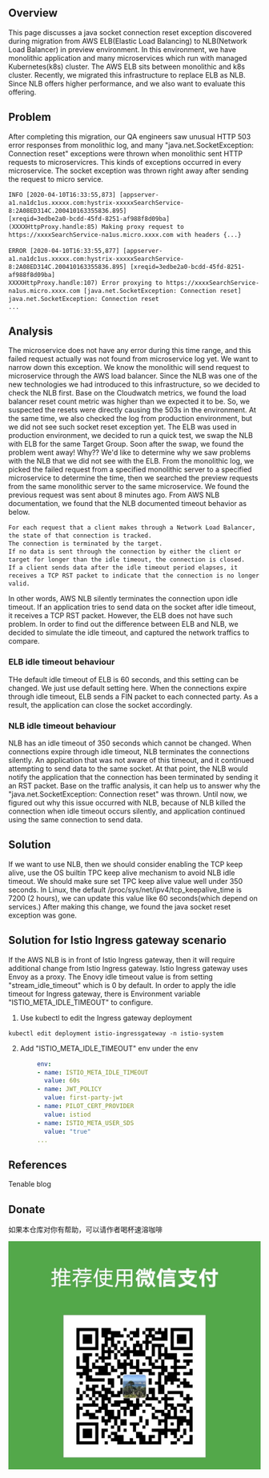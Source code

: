 ## Overview
This page discusses a java socket connection reset exception discovered during migration from AWS ELB(Elastic Load Balancing) to NLB(Network Load Balancer) in preview environment.
In this environment, we have monolithic application and many microservices which run with managed Kubernetes(k8s) cluster. 
The AWS ELB sits between monolithic and k8s cluster. Recently, we migrated this infrastructure to replace ELB as NLB. 
Since NLB offers higher performance, and we also want to evaluate this offering.
## Problem
After completing this migration, our QA engineers saw unusual HTTP 503 error responses from monolithic log, and many "java.net.SocketException: Connection reset" exceptions were thrown when monolithic sent HTTP requests to microservicres. 
This kinds of exceptions occurred in every microservice. The socket exception was thrown right away after sending the request to micro service.
```
INFO [2020-04-10T16:33:55,873] [appserver-a1.na1dc1us.xxxxx.com:hystrix-xxxxxSearchService-8:2A08ED314C.200410163355836.895] 
[xreqid=3edbe2a0-bcdd-45fd-8251-af988f8d09ba] (XXXXHttpProxy.handle:85) Making proxy request to https://xxxxSearchService-na1us.micro.xxxx.com with headers {...}

ERROR [2020-04-10T16:33:55,877] [appserver-a1.na1dc1us.xxxxx.com:hystrix-xxxxxSearchService-8:2A08ED314C.200410163355836.895] [xreqid=3edbe2a0-bcdd-45fd-8251-af988f8d09ba] 
XXXXHttpProxy.handle:107) Error proxying to https://xxxxSearchService-na1us.micro.xxxx.com [java.net.SocketException: Connection reset]
java.net.SocketException: Connection reset
...
```
## Analysis
The microservice does not have any error during this time range, and this failed request actually was not found from microservice log yet.
We want to narrow down this exception. We know the monolithic will send request to microservice through the AWS load balancer.
Since the NLB was one of the new technologies we had introduced to this infrastructure, so we decided to check the NLB first.
Base on the Cloudwatch metrics, we found the load balancer reset count metric was higher than we expected it to be. 
So, we suspected the resets were directly causing the 503s in the environment. 
At the same time, we also checked the log from production environment, but we did not see such socket reset exception yet.
The ELB was used in production environment, we decided to run a quick test, we swap the NLB with ELB for the same Target Group.
Soon after the swap, we found the problem went away! Why?? We'd like to determine why we saw problems with the NLB that we did not see with the ELB. 
From the monolithic log, we picked the failed request from a specified monolithic server to a specified microservice to 
determine the time, then we searched the preview requests from the same monolithic server to the same microservice.
We found the previous request was sent about 8 minutes ago.
From AWS NLB documentation, we found that the NLB documented timeout behavior as below.
```
For each request that a client makes through a Network Load Balancer, the state of that connection is tracked. 
The connection is terminated by the target. 
If no data is sent through the connection by either the client or target for longer than the idle timeout, the connection is closed. 
If a client sends data after the idle timeout period elapses, it receives a TCP RST packet to indicate that the connection is no longer valid.
```
In other words, AWS NLB silently terminates the connection upon idle timeout. 
If an application tries to send data on the socket after idle timeout, it receives a TCP RST packet.
However, the ELB does not have such problem. In order to find out the difference between ELB and NLB, we decided to simulate the idle timeout, and captured the network traffics to compare.
### ELB idle timeout behaviour
THe default idle timeout of ELB is 60 seconds, and this setting can be changed. We just use default setting here.
When the connections expire through idle timeout, ELB sends a FIN packet to each connected party. As a result, the application can close the socket accordingly.
### NLB idle timeout behaviour
NLB has an idle timeout of 350 seconds which cannot be changed. 
When connections expire through idle timeout, NLB terminates the connections silently. 
An application that was not aware of this timeout, and it continued attempting to send data to the same socket. 
At that point, the NLB would notify the application that the connection has been terminated by sending it an RST packet.
Base on the traffic analysis, it can help us to answer why the "java.net.SocketException: Connection reset" was thrown.
Until now, we figured out why this issue occurred with NLB, because of NLB killed the connection when idle timeout occurs silently, and application continued using the same connection to send data. 
## Solution
If we want to use NLB, then we should consider enabling the TCP keep alive, use the OS builtin TPC keep alive mechanism to avoid NLB idle timeout.
We should make sure set TPC keep alive value well under 350 seconds. 
In Linux, the default /proc/sys/net/ipv4/tcp_keepalive_time is 7200 (2 hours), we can update this value like 60 seconds(which depend on services.)
After making this change, we found the java socket reset exception was gone.
## Solution for Istio Ingress gateway scenario
If the AWS NLB is in front of Istio Ingress gateway, then it will require additional change from Istio Ingress gateway. 
Istio Ingress gateway uses Envoy as a proxy. The Enovy idle timeout value is from setting "stream_idle_timeout" which is 0 by default.
In order to apply the idle timeout for Ingress gateway, there is Environment variable "ISTIO_META_IDLE_TIMEOUT" to configure.   
1. Use kubectl to edit the Ingress gateway deployment
```
kubectl edit deployment istio-ingressgateway -n istio-system
```
2. Add "ISTIO_META_IDLE_TIMEOUT" env under the env
```yaml
        env:
        - name: ISTIO_META_IDLE_TIMEOUT
          value: 60s
        - name: JWT_POLICY
          value: first-party-jwt
        - name: PILOT_CERT_PROVIDER
          value: istiod
        - name: ISTIO_META_USER_SDS
          value: "true"
        ...  
```
## References
Tenable blog
## Donate
如果本仓库对你有帮助，可以请作者喝杯速溶咖啡

![wechat_pay](/images/WeChatPay_2.jpeg)